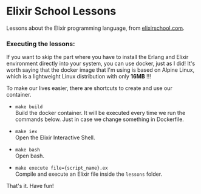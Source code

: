 # Elixir School Lessons

Lessons about the Elixir programming language, from [elixirschool.com](http://elixirschool.com/).


### Executing the lessons:

If you want to skip the part where you have to install the Erlang and Elixir environment directly into your system,
you can use docker, just as I did!
It's worth saying that the docker image that I'm using is based on Alpine Linux, which is a lightweight Linux distribution
with only **16MB** !!!

To make our lives easier, there are shortcuts to create and use our container.

* `make build`  
Build the docker container. It will be executed every time we run the commands below. Just in case we change something in Dockerfile.

* `make iex`  
Open the Elixir Interactive Shell.

* `make bash`  
Open bash.

* `make execute file={script_name}.ex`  
Compile and execute an Elixir file inside the `lessons` folder.


That's it. Have fun!
